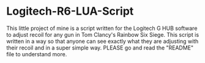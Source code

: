 # Logitech-R6-LUA-Script
This little project of mine is a script written for the Logitech G HUB software to adjust recoil for any gun in Tom Clancy's Rainbow Six Siege. This script is written in a way so that anyone can see exactly what they are adjusting with their recoil and in a super simple way. PLEASE go and read the "README" file to understand more. 
